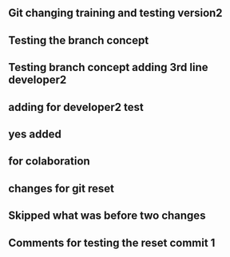 ## Git changing training and testing version2
## Testing the branch concept
## Testing branch concept adding 3rd line developer2
## adding for developer2 test
## yes added
## for colaboration
## changes for git reset
## Skipped what was before two changes
## Comments for testing the reset commit 1